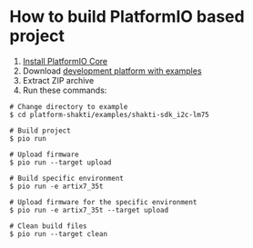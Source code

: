 How to build PlatformIO based project
=====================================

1. [Install PlatformIO Core](https://docs.platformio.org/page/core.html)
2. Download [development platform with examples](https://github.com/platformio/platform-shakti/archive/develop.zip)
3. Extract ZIP archive
4. Run these commands:

```shell
# Change directory to example
$ cd platform-shakti/examples/shakti-sdk_i2c-lm75

# Build project
$ pio run

# Upload firmware
$ pio run --target upload

# Build specific environment
$ pio run -e artix7_35t

# Upload firmware for the specific environment
$ pio run -e artix7_35t --target upload

# Clean build files
$ pio run --target clean
```
